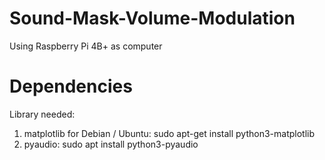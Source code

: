 # Sound-Mask-Volume-Modulation
Using Raspberry Pi 4B+ as computer


# Dependencies
Library needed:
1) matplotlib for Debian / Ubuntu: sudo apt-get install python3-matplotlib
2) pyaudio: sudo apt install python3-pyaudio


